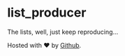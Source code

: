 # list_producer
The lists, well, just keep reproducing...

Hosted with ❤ by [Github](https://garimam.github.io/list_producer/).
